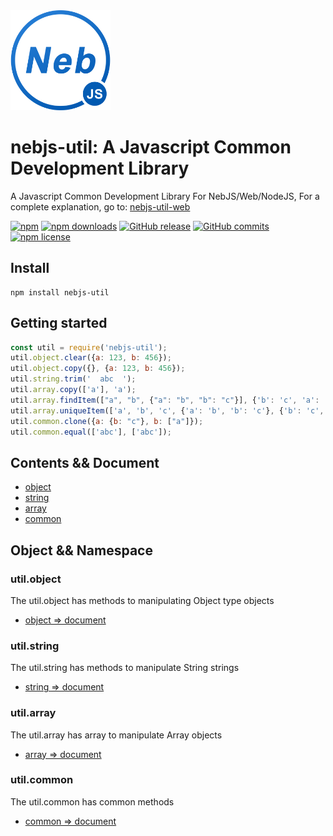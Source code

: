 <img width="160px" src="https://raw.githubusercontent.com/nebjs/nebjs-util-web/master/images/logo.png">

# nebjs-util: A Javascript Common Development Library

A Javascript Common Development Library For NebJS/Web/NodeJS, For a complete explanation, go to:
[nebjs-util-web](https://nebjs.github.io/nebjs-util-web/)

[![npm](https://img.shields.io/npm/v/nebjs-util.svg)](https://www.npmjs.com/package/nebjs-util)
[![npm downloads](https://img.shields.io/npm/dm/nebjs-util.svg)](https://www.npmjs.com/package/nebjs-util)
[![GitHub release](https://img.shields.io/github/release/nebjs/nebjs-util.svg)](https://github.com/nebjs/nebjs-util)
[![GitHub commits](https://img.shields.io/github/commits-since/nebjs/nebjs-util/v1.0.8.svg)](https://github.com/nebjs/nebjs-util)
[![npm license](https://img.shields.io/npm/l/nebjs-util.svg)](/LICENSE)
<!--
[![GitHub tag](https://img.shields.io/github/tag/nebjs/nebjs-util.svg)](https://github.com/nebjs/nebjs-util)
[![GitHub package](https://img.shields.io/github/package-json/v/nebjs/nebjs-util.svg)](https://github.com/nebjs/nebjs-util)
-->

## Install

```
npm install nebjs-util
```

## Getting started
```javascript
const util = require('nebjs-util');
util.object.clear({a: 123, b: 456});
util.object.copy({}, {a: 123, b: 456});
util.string.trim('  abc  ');
util.array.copy(['a'], 'a');
util.array.findItem(["a", "b", {"a": "b", "b": "c"}], {'b': 'c', 'a': 'b'});
util.array.uniqueItem(['a', 'b', 'c', {'a': 'b', 'b': 'c'}, {'b': 'c', 'a': 'b'}]);
util.common.clone({a: {b: "c"}, b: ["a"]});
util.common.equal(['abc'], ['abc']);
```

## Contents && Document

- [object](/doc/object.md)
- [string](/doc/string.md)
- [array](/doc/array.md)
- [common](/doc/common.md)

<span id="object"></span>

## Object && Namespace
### util.object
The util.object has methods to manipulating Object type objects
- [object  => document](/doc/object.md)

### util.string
The util.string has methods to manipulate String strings
- [string  => document](/doc/string.md)

### util.array
The util.array has array to manipulate Array objects
- [array  => document](/doc/array.md)

### util.common
The util.common has common methods
- [common  => document](/doc/common.md)
